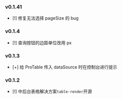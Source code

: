 ### v0.1.41

- [!] 修复无法选择 pageSize 的 bug

### v0.1.4

- [!] 查询按钮的边距单位改用 px

### v0.1.3

- [+] 给 ProTable 传入 dataSource 时在控制台进行提示

### v0.1.2

- [!] 中后台表格解决方案`table-render`开源
